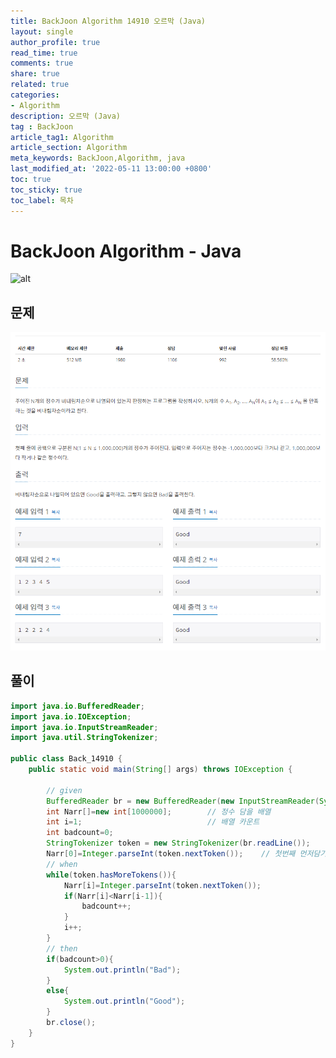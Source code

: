 ```yaml
---
title: BackJoon Algorithm 14910 오르막 (Java)
layout: single
author_profile: true
read_time: true
comments: true
share: true
related: true
categories:
- Algorithm
description: 오르막 (Java)
tag : BackJoon
article_tag1: Algorithm
article_section: Algorithm
meta_keywords: BackJoon,Algorithm, java
last_modified_at: '2022-05-11 13:00:00 +0800'
toc: true
toc_sticky: true
toc_label: 목차
---
```


BackJoon Algorithm - Java
====================

![alt](https://d2gd6pc034wcta.cloudfront.net/images/logo@2x.png)

## 문제

![alt](/assets/images/post/Algorithm/14910.png)



## 풀이


```java
import java.io.BufferedReader;
import java.io.IOException;
import java.io.InputStreamReader;
import java.util.StringTokenizer;

public class Back_14910 {
    public static void main(String[] args) throws IOException {

        // given
        BufferedReader br = new BufferedReader(new InputStreamReader(System.in));
        int Narr[]=new int[1000000];        // 정수 담을 배열
        int i=1;                            // 배열 카운트
        int badcount=0;
        StringTokenizer token = new StringTokenizer(br.readLine());
        Narr[0]=Integer.parseInt(token.nextToken());    // 첫번째 먼저담기
        // when
        while(token.hasMoreTokens()){
            Narr[i]=Integer.parseInt(token.nextToken());
            if(Narr[i]<Narr[i-1]){  
                badcount++;
            }
            i++;
        }
        // then
        if(badcount>0){
            System.out.println("Bad");
        }
        else{
            System.out.println("Good");
        }
        br.close();
    }
}




```


